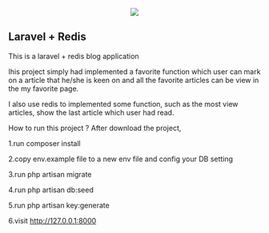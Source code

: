 <p align="center"><img src="https://laravel.com/assets/img/components/logo-laravel.svg"></p>

## Laravel + Redis

This is a laravel + redis blog application

Ihis project simply had implemented a favorite function which user can mark on a article that he/she is keen on and all the favorite articles can be view in the my favorite page.

I also use redis to implemented some function, such as the most view articles, show the last article which user had read.

How to run this project ?
After download the project,

1.run composer install

2.copy env.example file to a new env file and config your DB setting

3.run php artisan migrate

4.run php artisan db:seed

5.run php artisan key:generate

6.visit http://127.0.0.1:8000